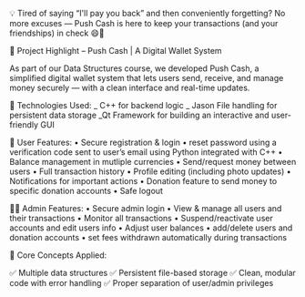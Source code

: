 
💡 Tired of saying “I'll pay you back” and then conveniently forgetting?
No more excuses — Push Cash is here to keep your transactions (and your friendships) in check 😄💸

🚀 Project Highlight – Push Cash | A Digital Wallet System

As part of our Data Structures course, we developed Push Cash, a simplified digital wallet system that lets users send, receive, and manage money securely — with a clean interface and real-time updates.

🔧 Technologies Used:
_ C++ for backend logic
_ Jason File handling for persistent data storage
 _Qt Framework for building an interactive and user-friendly GUI

🔐 User Features:
• Secure registration & login
• ⁠reset password using a verification code sent to user’s email using Python integrated with C++
• Balance management in mutliple currencies
• Send/request money between users
• Full transaction history
• Profile editing (including photo updates)
• Notifications for important actions
• Donation feature to send money to specific donation accounts
• Safe logout

👩‍💼 Admin Features:
• Secure admin login
• View & manage all users and their transactions 
• Monitor all transactions
• Suspend/reactivate user accounts and edit users info
• Adjust user balances
   • add/delete users and donation accounts
• set fees withdrawn automatically during transactions 

🧠 Core Concepts Applied:

✅ Multiple data structures
✅ Persistent file-based storage
✅ Clean, modular code with error handling
✅ Proper separation of user/admin privileges
